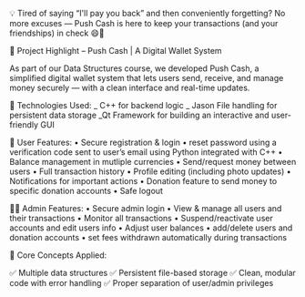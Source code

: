 
💡 Tired of saying “I'll pay you back” and then conveniently forgetting?
No more excuses — Push Cash is here to keep your transactions (and your friendships) in check 😄💸

🚀 Project Highlight – Push Cash | A Digital Wallet System

As part of our Data Structures course, we developed Push Cash, a simplified digital wallet system that lets users send, receive, and manage money securely — with a clean interface and real-time updates.

🔧 Technologies Used:
_ C++ for backend logic
_ Jason File handling for persistent data storage
 _Qt Framework for building an interactive and user-friendly GUI

🔐 User Features:
• Secure registration & login
• ⁠reset password using a verification code sent to user’s email using Python integrated with C++
• Balance management in mutliple currencies
• Send/request money between users
• Full transaction history
• Profile editing (including photo updates)
• Notifications for important actions
• Donation feature to send money to specific donation accounts
• Safe logout

👩‍💼 Admin Features:
• Secure admin login
• View & manage all users and their transactions 
• Monitor all transactions
• Suspend/reactivate user accounts and edit users info
• Adjust user balances
   • add/delete users and donation accounts
• set fees withdrawn automatically during transactions 

🧠 Core Concepts Applied:

✅ Multiple data structures
✅ Persistent file-based storage
✅ Clean, modular code with error handling
✅ Proper separation of user/admin privileges
